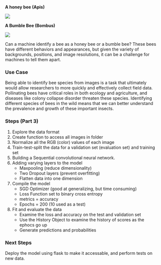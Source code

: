**A honey bee (Apis)**

![](https://upload.wikimedia.org/wikipedia/commons/thumb/3/32/Bee-apis.jpg/337px-Bee-apis.jpg)

**A Bumble Bee (Bombus)**

![](https://cdn6.picsart.com/6469671680.jpeg?c256x256)

Can a machine identify a bee as a honey bee or a bumble bee? These bees have different behaviors and appearances, but given the variety of backgrounds, positions, and image resolutions, it can be a challenge for machines to tell them apart.

### Use Case

Being able to identify bee species from images is a task that ultimately would allow researchers to more quickly and effectively collect field data. Pollinating bees have critical roles in both ecology and agriculture, and diseases like colony collapse disorder threaten these species. Identifying different species of bees in the wild means that we can better understand the prevalence and growth of these important insects.

### Steps (Part 3)

1. Explore the data format
2. Create function to access all images in folder
3. Normalize all the RGB (color) values of each image
4. Train-test-split the data for a validation set (evaluation set) and training set
5. Building a Sequential convolutional neural network.
6. Adding varying layers to the model
   - Maxpooling (reduce dimensionality)
   - Two Dropout layers (prevent overfitting)
   - Flatten data into one dimension
7. Compile the model
   - SGD Optimizer (good at generalizing, but time consuming)
   - Loss Function set to binary cross entropy
   - metrics = accuracy
   - Epochs = 200 (10 used as a test)
8. Fit and evaluate the data
   - Examine the loss and accuracy on the test and validation set
   - Use the History Object to examine the history of scores as the ephocs go up
   - Generate predictions and probabilities
   
### Next Steps

Deploy the model using flask to make it accessable, and perform tests on new data. 

